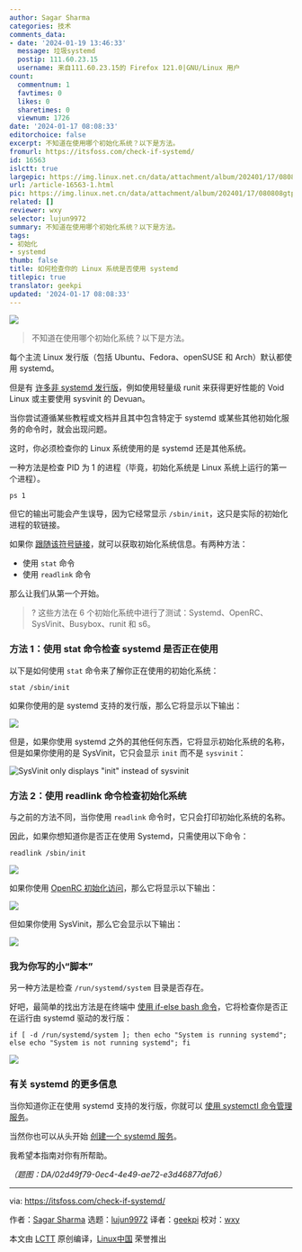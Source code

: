 ```yaml
---
author: Sagar Sharma
categories: 技术
comments_data:
- date: '2024-01-19 13:46:33'
  message: 垃圾systemd
  postip: 111.60.23.15
  username: 来自111.60.23.15的 Firefox 121.0|GNU/Linux 用户
count:
  commentnum: 1
  favtimes: 0
  likes: 0
  sharetimes: 0
  viewnum: 1726
date: '2024-01-17 08:08:33'
editorchoice: false
excerpt: 不知道在使用哪个初始化系统？以下是方法。
fromurl: https://itsfoss.com/check-if-systemd/
id: 16563
islctt: true
largepic: https://img.linux.net.cn/data/attachment/album/202401/17/080808gtpgc9rvxxifjx7m.jpg
url: /article-16563-1.html
pic: https://img.linux.net.cn/data/attachment/album/202401/17/080808gtpgc9rvxxifjx7m.jpg.thumb.jpg
related: []
reviewer: wxy
selector: lujun9972
summary: 不知道在使用哪个初始化系统？以下是方法。
tags:
- 初始化
- systemd
thumb: false
title: 如何检查你的 Linux 系统是否使用 systemd
titlepic: true
translator: geekpi
updated: '2024-01-17 08:08:33'
---
```


![](/data/attachment/album/202401/17/080808gtpgc9rvxxifjx7m.jpg)



> 
> 不知道在使用哪个初始化系统？以下是方法。
> 
> 
> 


每个主流 Linux 发行版（包括 Ubuntu、Fedora、openSUSE 和 Arch）默认都使用 systemd。


但是有 [许多非 systemd 发行版](https://itsfoss.com/systemd-free-distros/)，例如使用轻量级 runit 来获得更好性能的 Void Linux 或主要使用 sysvinit 的 Devuan。


当你尝试遵循某些教程或文档并且其中包含特定于 systemd 或某些其他初始化服务的命令时，就会出现问题。


这时，你必须检查你的 Linux 系统使用的是 systemd 还是其他系统。


一种方法是检查 PID 为 1 的进程（毕竟，初始化系统是 Linux 系统上运行的第一个进程）。



```
ps 1

```

但它的输出可能会产生误导，因为它经常显示 `/sbin/init`，这只是实际的初始化进程的软链接。


如果你 [跟随该符号链接](https://linuxhandbook.com/follow-symbolic-link/)，就可以获取初始化系统信息。有两种方法：


* 使用 `stat` 命令
* 使用 `readlink` 命令


那么让我们从第一个开始。



> 
> ? 这些方法在 6 个初始化系统中进行了测试：Systemd、OpenRC、SysVinit、Busybox、runit 和 s6。
> 
> 
> 


### 方法 1：使用 stat 命令检查 systemd 是否正在使用


以下是如何使用 `stat` 命令来了解你正在使用的初始化系统：



```
stat /sbin/init

```

如果你使用的是 systemd 支持的发行版，那么它将显示以下输出：


![](/data/attachment/album/202401/17/080833uv5z353fwfokhz4v.png)


但是，如果你使用 systemd 之外的其他任何东西，它将显示初始化系统的名称，但是如果你使用的是 SysVinit，它只会显示 `init` 而不是 `sysvinit`：


![SysVinit only displays "init" instead of sysvinit](/data/attachment/album/202401/17/080833unmh33sxnb3y636n.png)


### 方法 2：使用 readlink 命令检查初始化系统


与之前的方法不同，当你使用 `readlink` 命令时，它只会打印初始化系统的名称。


因此，如果你想知道你是否正在使用 Systemd，只需使用以下命令：



```
readlink /sbin/init

```

![](/data/attachment/album/202401/17/080833b2c0plzgpzngu0qk.png)


如果你使用 [OpenRC 初始化访问](https://wiki.gentoo.org/wiki/OpenRC/openrc-init)，那么它将显示以下输出：


![](/data/attachment/album/202401/17/080834cfzx4xyyzn0y88yr.png)


但如果你使用 SysVinit，那么它会显示以下输出：


![](/data/attachment/album/202401/17/080834fzw7vxarwx9wdwr7.png)


### 我为你写的小“脚本”


另一种方法是检查 `/run/systemd/system` 目录是否存在。


好吧，最简单的找出方法是在终端中 [使用 if-else bash 命令](https://itsfoss.com/bash-if-else/)，它将检查你是否正在运行由 systemd 驱动的发行版：



```
if [ -d /run/systemd/system ]; then echo "System is running systemd"; else echo "System is not running systemd"; fi

```

![](/data/attachment/album/202401/17/080835v96e38q4jr4rf8x9.png)


### 有关 systemd 的更多信息


当你知道你正在使用 systemd 支持的发行版，你就可以 [使用 systemctl 命令管理服务](https://linuxhandbook.com/systemctl-commands/)。


当然你也可以从头开始 [创建一个 systemd 服务](https://linuxhandbook.com/create-systemd-services/)。


我希望本指南对你有所帮助。


*（题图：DA/02d49f79-0ec4-4e49-ae72-e3d46877dfa6）*




---


via: <https://itsfoss.com/check-if-systemd/>


作者：[Sagar Sharma](https://itsfoss.com/author/sagar/) 选题：[lujun9972](https://github.com/lujun9972) 译者：[geekpi](https://github.com/geekpi) 校对：[wxy](https://github.com/wxy)


本文由 [LCTT](https://github.com/LCTT/TranslateProject) 原创编译，[Linux中国](https://linux.cn/) 荣誉推出